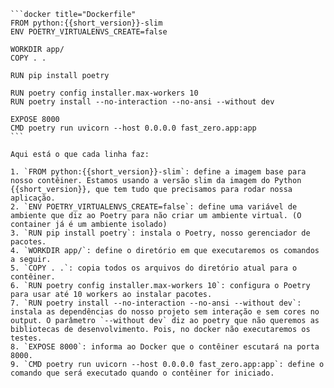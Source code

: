	```docker title="Dockerfile"
	FROM python:{{short_version}}-slim
	ENV POETRY_VIRTUALENVS_CREATE=false

	WORKDIR app/
	COPY . .

	RUN pip install poetry

	RUN poetry config installer.max-workers 10
	RUN poetry install --no-interaction --no-ansi --without dev

	EXPOSE 8000
	CMD poetry run uvicorn --host 0.0.0.0 fast_zero.app:app
	```

	Aqui está o que cada linha faz:

	1. `FROM python:{{short_version}}-slim`: define a imagem base para nosso contêiner. Estamos usando a versão slim da imagem do Python {{short_version}}, que tem tudo que precisamos para rodar nossa aplicação.
	2. `ENV POETRY_VIRTUALENVS_CREATE=false`: define uma variável de ambiente que diz ao Poetry para não criar um ambiente virtual. (O container já é um ambiente isolado)
	3. `RUN pip install poetry`: instala o Poetry, nosso gerenciador de pacotes.
	4. `WORKDIR app/`: define o diretório em que executaremos os comandos a seguir.
	5. `COPY . .`: copia todos os arquivos do diretório atual para o contêiner.
	6. `RUN poetry config installer.max-workers 10`: configura o Poetry para usar até 10 workers ao instalar pacotes.
	7. `RUN poetry install --no-interaction --no-ansi --without dev`: instala as dependências do nosso projeto sem interação e sem cores no output. O parâmetro `--without dev` diz ao poetry que não queremos as bibliotecas de desenvolvimento. Pois, no docker não executaremos os testes.
	8. `EXPOSE 8000`: informa ao Docker que o contêiner escutará na porta 8000.
	9. `CMD poetry run uvicorn --host 0.0.0.0 fast_zero.app:app`: define o comando que será executado quando o contêiner for iniciado.
